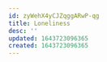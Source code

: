 ```yaml
---
id: zyWehX4yCJZqggARwP-qg
title: Loneliness
desc: ''
updated: 1643723096365
created: 1643723096365
---
```


